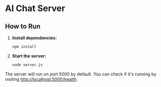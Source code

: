 # AI Chat Server

## How to Run

1. **Install dependencies:**
   ```bash
   npm install
   ```

2. **Start the server:**
   ```bash
   node server.js
   ```

The server will run on port 5000 by default. You can check if it's running by visiting [http://localhost:5000/health](http://localhost:5000/health).
